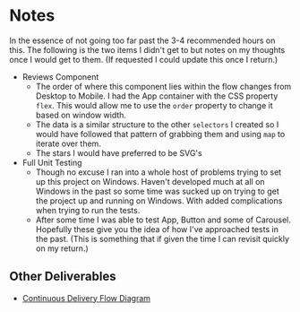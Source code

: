 # Notes

In the essence of not going too far past the 3-4 recommended hours on this. The following is the two items I didn't get to but notes on my thoughts once I would get to them.  (If requested I could update this once I return.)


 * Reviews Component
   * The order of where this component lies within the flow changes from Desktop to Mobile.  I had the App container with the CSS property `flex`.  This would allow me to use the `order` property to change it based on window width.
   * The data is a similar structure to the other `selectors` I created so I would have followed that pattern of grabbing them and using `map` to iterate over them.
   * The stars I would have preferred to be SVG's
 * Full Unit Testing
   * Though no excuse I ran into a whole host of problems trying to set up this project on Windows. Haven't developed much at all on Windows in the past so some time was sucked up on trying to get the project up and running on Windows.  With added complications when trying to run the tests.
   * After some time I was able to test App, Button and some of Carousel.  Hopefully these give you the idea of how I've approached tests in the past. (This is something that if given the time I can revisit quickly on my return.)


## Other Deliverables

* [Continuous Delivery Flow Diagram](https://docs.google.com/drawings/d/1STMFLRKCpdAKTE-ochXoqnN7VFzkbCMlq5ZkkVYi_ss/edit?usp=sharing)
